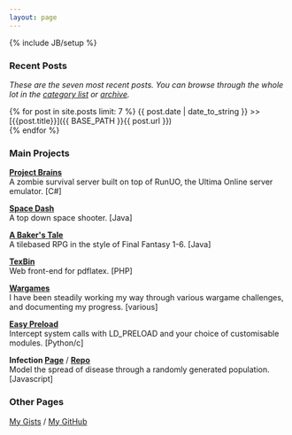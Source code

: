 ```yaml
---
layout: page
---
```

{% include JB/setup %}

### Recent Posts

*These are the seven most recent posts. You can browse through the whole lot in the <a href="{{ BASE_PATH }}categories.html">category list</a> or <a href="{{ BASE_PATH }}archive.html">archive</a>.*

{% for post in site.posts limit: 7 %}
  {{ post.date | date_to_string }} >> [{{post.title}}]({{ BASE_PATH }}{{ post.url }})  
{% endfor %}

### Main Projects

**[Project Brains](https://github.com/jsrn/ZUOmbies)**  
A zombie survival server built on top of RunUO, the Ultima Online server emulator. \[C#\]

**[Space Dash](https://github.com/jsrn/SpaceDash)**  
A top down space shooter. \[Java\]

**[A Baker's Tale](https://github.com/jsrn/A-Baker-s-Tale)**  
A tilebased RPG in the style of Final Fantasy 1-6. \[Java\]

**[TexBin](https://github.com/jsrn/TexBin)**  
Web front-end for pdflatex. \[PHP\]

**[Wargames](https://github.com/jsrn/Wargames)**  
I have been steadily working my way through various wargame challenges, and documenting my progress. \[various\]

**[Easy Preload](https://github.com/jsrn/EasyPreload)**  
Intercept system calls with LD_PRELOAD and your choice of customisable modules. \[Python/c\]

**Infection [Page](http://jsrn.github.io/infection)** / **[Repo](https://github.com/jsrn/InfectionSim)**  
Model the spread of disease through a randomly generated population. \[Javascript\]

### Other Pages

[My Gists](https://gist.github.com/jsrn)  /
[My GitHub](http://github.com/jsrn)